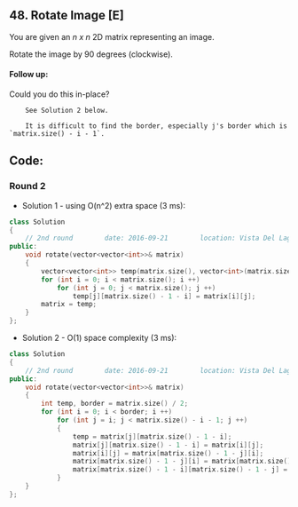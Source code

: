 ## 48. Rotate Image [E]
You are given an *n x n* 2D matrix representing an image.

Rotate the image by 90 degrees (clockwise).

#### Follow up:
Could you do this in-place?
```
    See Solution 2 below.
    
    It is difficult to find the border, especially j's border which is `matrix.size() - i - 1`.
```

## Code:
### Round 2
- Solution 1 - using O(n^2) extra space (3 ms):
```c++
class Solution 
{
    // 2nd round        date: 2016-09-21        location: Vista Del Lago III Apartments
public:
    void rotate(vector<vector<int>>& matrix) 
    {
        vector<vector<int>> temp(matrix.size(), vector<int>(matrix.size(), 0));
        for (int i = 0; i < matrix.size(); i ++)
            for (int j = 0; j < matrix.size(); j ++)
                temp[j][matrix.size() - 1 - i] = matrix[i][j];
        matrix = temp;
    }
};
```

- Solution 2 - O(1) space complexity (3 ms):
```c++
class Solution 
{
    // 2nd round        date: 2016-09-21        location: Vista Del Lago III Apartments
public:
    void rotate(vector<vector<int>>& matrix) 
    {
        int temp, border = matrix.size() / 2;
        for (int i = 0; i < border; i ++)
            for (int j = i; j < matrix.size() - i - 1; j ++)
            {
                temp = matrix[j][matrix.size() - 1 - i];
                matrix[j][matrix.size() - 1 - i] = matrix[i][j];
                matrix[i][j] = matrix[matrix.size() - 1 - j][i];
                matrix[matrix.size() - 1 - j][i] = matrix[matrix.size() - 1 - i][matrix.size() - 1 - j];
                matrix[matrix.size() - 1 - i][matrix.size() - 1 - j] = temp;
            }
    }
};
```
